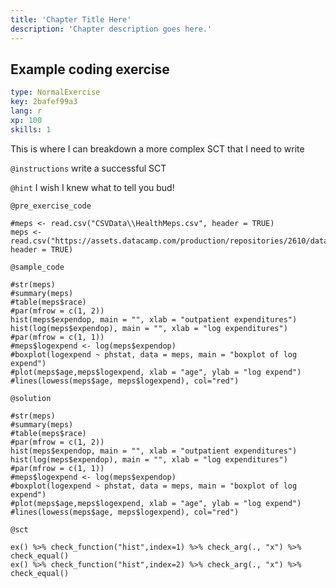 ```yaml
---
title: 'Chapter Title Here'
description: 'Chapter description goes here.'
---
```


## Example coding exercise

```yaml
type: NormalExercise
key: 2bafef99a3
lang: r
xp: 100
skills: 1
```

This is where I can breakdown a more complex SCT that I need to write

`@instructions`
write a successful SCT

`@hint`
I wish I knew what to tell you bud!

`@pre_exercise_code`
```{r}
#meps <- read.csv("CSVData\\HealthMeps.csv", header = TRUE)
meps <- read.csv("https://assets.datacamp.com/production/repositories/2610/datasets/7b7dab6d0c528e4cd2f8d0e0fc7824a254429bf8/HealthMeps.csv", header = TRUE)
```

`@sample_code`
```{r}
#str(meps)
#summary(meps)
#table(meps$race)
#par(mfrow = c(1, 2))
hist(meps$expendop, main = "", xlab = "outpatient expenditures")
hist(log(meps$expendop), main = "", xlab = "log expenditures")
#par(mfrow = c(1, 1))
#meps$logexpend <- log(meps$expendop)
#boxplot(logexpend ~ phstat, data = meps, main = "boxplot of log expend")
#plot(meps$age,meps$logexpend, xlab = "age", ylab = "log expend")
#lines(lowess(meps$age, meps$logexpend), col="red")

```

`@solution`
```{r}
#str(meps)
#summary(meps)
#table(meps$race)
#par(mfrow = c(1, 2))
hist(meps$expendop, main = "", xlab = "outpatient expenditures")
hist(log(meps$expendop), main = "", xlab = "log expenditures")
#par(mfrow = c(1, 1))
#meps$logexpend <- log(meps$expendop)
#boxplot(logexpend ~ phstat, data = meps, main = "boxplot of log expend")
#plot(meps$age,meps$logexpend, xlab = "age", ylab = "log expend")
#lines(lowess(meps$age, meps$logexpend), col="red")

```

`@sct`
```{r}
ex() %>% check_function("hist",index=1) %>% check_arg(., "x") %>% check_equal()
ex() %>% check_function("hist",index=2) %>% check_arg(., "x") %>% check_equal()
```
